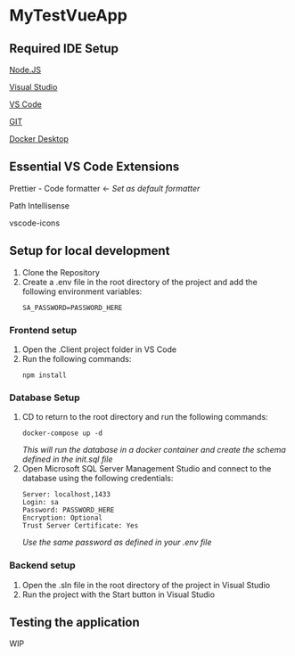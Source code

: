# MyTestVueApp

## Required IDE Setup

[Node.JS](https://nodejs.org/en)

[Visual Studio](https://visualstudio.microsoft.com/)

[VS Code](https://code.visualstudio.com/)

[GIT](https://git-scm.com/downloads)

[Docker Desktop](https://www.docker.com/get-started/)

## Essential VS Code Extensions

Prettier - Code formatter <- *Set as default formatter*

Path Intellisense

vscode-icons

## Setup for local development

1. Clone the Repository
1. Create a .env file in the root directory of the project and add the following environment variables:
	```
	SA_PASSWORD=PASSWORD_HERE
	```

### Frontend setup

1. Open the .Client project folder in VS Code
1. Run the following commands:
	```
	npm install
	```

### Database Setup
1. CD to return to the root directory and run the following commands:
	```
	docker-compose up -d
	```
	*This will run the database in a docker container and create the schema defined in the init.sql file*
1. Open Microsoft SQL Server Management Studio and connect to the database using the following credentials:
	```
	Server: localhost,1433
	Login: sa
	Password: PASSWORD_HERE
	Encryption: Optional
	Trust Server Certificate: Yes
	```
	*Use the same password as defined in your .env file*

### Backend setup

1. Open the .sln file in the root directory of the project in Visual Studio
1. Run the project with the Start button in Visual Studio

## Testing the application

WIP